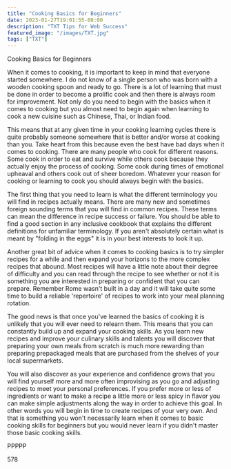 ```yaml
---
title: "Cooking Basics for Beginners"
date: 2023-01-27T19:01:55-08:00
description: "TXT Tips for Web Success"
featured_image: "/images/TXT.jpg"
tags: ["TXT"]
---
```


Cooking Basics for Beginners

When it comes to cooking, it is important to keep in mind that everyone started somewhere. I do not know of a single person who was born with a wooden cooking spoon and ready to go. There is a lot of learning that must be done in order to become a prolific cook and then there is always room for improvement. Not only do you need to begin with the basics when it comes to cooking but you almost need to begin again when learning to cook a new cuisine such as Chinese, Thai, or Indian food. 

This means that at any given time in your cooking learning cycles there is quite probably someone somewhere that is better and/or worse at cooking than you. Take heart from this because even the best have bad days when it comes to cooking. There are many people who cook for different reasons. Some cook in order to eat and survive while others cook because they actually enjoy the process of cooking. Some cook during times of emotional upheaval and others cook out of sheer boredom. Whatever your reason for cooking or learning to cook you should always begin with the basics. 

The first thing that you need to learn is what the different terminology you will find in recipes actually means. There are many new and sometimes foreign sounding terms that you will find in common recipes. These terms can mean the difference in recipe success or failure. You should be able to find a good section in any inclusive cookbook that explains the different definitions for unfamiliar terminology. If you aren't absolutely certain what is meant by "folding in the eggs" it is in your best interests to look it up.

Another great bit of advice when it comes to cooking basics is to try simpler recipes for a while and then expand your horizons to the more complex recipes that abound. Most recipes will have a little note about their degree of difficulty and you can read through the recipe to see whether or not it is something you are interested in preparing or confident that you can prepare. Remember Rome wasn't built in a day and it will take quite some time to build a reliable 'repertoire' of recipes to work into your meal planning rotation.

The good news is that once you've learned the basics of cooking it is unlikely that you will ever need to relearn them. This means that you can constantly build up and expand your cooking skills. As you learn new recipes and improve your culinary skills and talents you will discover that preparing your own meals from scratch is much more rewarding than preparing prepackaged meals that are purchased from the shelves of your local supermarkets. 

You will also discover as your experience and confidence grows that you will find yourself more and more often improvising as you go and adjusting recipes to meet your personal preferences. If you prefer more or less of ingredients or want to make a recipe a little more or less spicy in flavor you can make simple adjustments along the way in order to achieve this goal. In other words you will begin in time to create recipes of your very own. And that is something you won't necessarily learn when it comes to basic cooking skills for beginners but you would never learn if you didn't master those basic cooking skills. 

PPPPP

578

